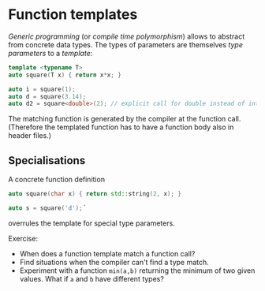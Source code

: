 # Function templates
_Generic programming_ (or _compile time polymorphism_) allows to abstract from concrete data types.
The types of parameters are themselves _type parameters_ to a _template_:
```cpp
template <typename T>
auto square(T x) { return x*x; }

auto i = square(1);
auto d = square(3.14);
auto d2 = square<double>(2); // explicit call for double instead of int
```
The matching function is generated by the compiler at the function call.
(Therefore the templated function has to have a function body also in header files.)

## Specialisations
A concrete function definition
```cpp
auto square(char x) { return std::string(2, x); }

auto s = square('d');´
```
overrules the template for special type parameters.

Exercise:
* When does a function template match a function call?
* Find situations when the compiler can't find a type match.
* Experiment with a function `min(a,b)` returning the minimum of two given values.
  What if `a` and `b` have different types?
